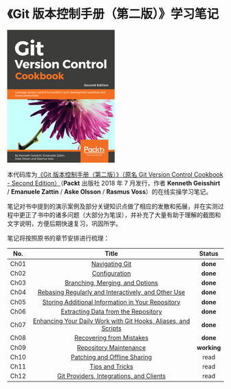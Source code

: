 # 《Git 版本控制手册（第二版）》学习笔记

![book cover](./assets/cover.png)

本代码库为[《Git 版本控制手册（第二版）》（原名 Git Version Control Cookbook - Second Edition）](https://www.packtpub.com/product/git-version-control-cookbook-second-edition/9781789137545)（**Packt** 出版社 2018 年 7 月发行，作者 **Kenneth Geisshirt** / **Emanuele Zattin** / **Aske Olsson** / **Rasmus Voss**）的在线实操学习笔记。

笔记对书中提到的演示案例及部分关键知识点做了相应的发散和拓展，并在实测过程中更正了书中的诸多问题（大部分为笔误），并补充了大量有助于理解的截图和文字说明，方便后期快速复习，巩固所学。

笔记将按照原书的章节安排进行梳理：

| No.  |                            Title                             |   Status    |
| :--: | :----------------------------------------------------------: | :---------: |
| Ch01 |                 [Navigating Git](./Ch01.md)                  |  **done**   |
| Ch02 |                  [Configuration](./Ch02.md)                  |  **done**   |
| Ch03 |         [Branching, Merging, and Options](./Ch03.md)         |  **done**   |
| Ch04 | [Rebasing Regularly and Interactively, and Other Use](./Ch04.md) |  **done**   |
| Ch05 | [Storing Additional Information in Your Repository](./Ch05.md) |  **done**   |
| Ch06 |       [Extracting Data from the Repository](./Ch06.md)       |  **done**   |
| Ch07 | [Enhancing Your Daily Work with Git Hooks, Aliases, and Scripts](./Ch07.md) |  **done**   |
| Ch08 |            [Recovering from Mistakes](./Ch08.md)             |  **done**   |
| Ch09 |             [Repository Maintenance](./Ch09.md)              | **working** |
| Ch10 |          [Patching and Offline Sharing](./Ch10.md)           |    read     |
| Ch11 |                 [Tips and Tricks](./Ch11.md)                 |    read     |
| Ch12 |    [Git Providers, Integrations, and Clients](./Ch12.md)     |    read     |





